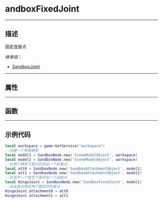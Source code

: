 # andboxFixedJoint
------------------------------------------------------------------------------------------
## 描述

固定连接点

*继承自*：
* [SandboxJoint](/Api/Class/Bind/SandboxJoint.md)

------------------------------------------------------------------------------------------
## 属性

------------------------------------------------------------------------------------------
## 函数



------------------------------------------------------------------------------------------
## 示例代码

```lua
local workspace = game:GetService("workspace")
--创建一个物理模型
local model1 = SandboxNode.new('SceneModelObject', workspace)
local model2 = SandboxNode.new('SceneModelObject', workspace)
--在两个模型下面分别添加一个附着点
local att0 = SandboxNode.new('SandboxAttachmentObject', model1)
local att1 = SandboxNode.new('SandboxAttachmentObject', model2)
--在其中一个模型下面添加一个连接点
local HingeJoint = SandboxNode.new('SandboxFixedJoint', model1)
--给连接点绑定两个模型的附着点
HingeJoint.attachment0 = att0
HingeJoint.attachment1 = att1
```